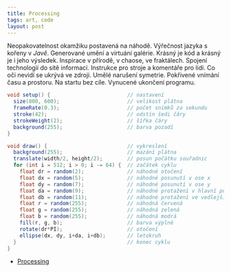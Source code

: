 ```yaml
---
title: Processing
tags: art, code
layout: post
---
```


<script src="/src/p5.js"></script>
<script src="/src/spoje.js"></script>
<div id="spoje"></div>

Neopakovatelnost okamžiku postavená na náhodě. Výřečnost jazyka s kořeny v *Javě*. Generované umění a virtuání galérie. Krásný je kód a krásný je i jeho výsledek. Inspirace v přírodě, v chaose, ve fraktálech. Spojení technologií do sítě informací. Instrukce pro stroje a komentáře pro lidi. Co oči nevidí se ukrývá ve zdroji. Umělé narušení symetrie. Pokřivené vnímání času a prostoru. Na startu bez cíle. Vynucené ukončení programu.

```java
void setup() {                         // nastavení
  size(800, 600);                      // velikost plátna
  frameRate(0.3);                      // počet snímků za sekundu
  stroke(42);                          // odstín šedi čáry
  strokeWeight(2);                     // šířka čáry
  background(255);                     // barva pozadí
}

void draw() {                          // vykreslení
  background(255);                     // mazání plátna
  translate(width/2, height/2);        // posun počátku souřadnic
  for (int i = 512; i > 0; i -= 64) {  // začátek cyklu
    float dr = random(2);              // náhodné otočení
    float dx = random(5);              // náhodné posunutí v ose x
    float dy = random(7);              // náhodné posunutí v ose y
    float da = random(9);              // náhodné protažení v hlavní poloose
    float db = random(11);             // náhodné protažení ve vedlejší poloose
    float r = random(255);             // náhodná červená
    float g = random(255);             // náhodná zelená
    float b = random(255);             // náhodná modrá
    fill(r, g, b);                     // barva výplně
    rotate(dr*PI);                     // otočení
    ellipse(dx, dy, i+da, i+db);       // letokruh
  }                                    // konec cyklu
}
```

* [Processing](https://processing.org/)

